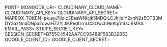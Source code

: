 PORT=
MONGODB_URI=
CLOUDINARY_CLOUD_NAME=
CLOUDINARY_API_KEY=
CLOUDINARY_API_SECRET=
MAPBOX_TOKEN=pk.eyJ1Ijoic3BsaWNlcjk5MDQiLCJhIjoiY2xnN2s5OTB3MDY3azNndDNpa2owaHZ2YiJ9.PedtrrnU42OwchHkKqrmLQ
EMAIL=
EMAIL_PASS=
STRIPE_SECRET_KEY=
SESSION_SECRET=B755C4542AA7CC95489F583B32B53
GOOGLE_CLIENT_ID=
GOOGLE_CLIENT_SECRET=